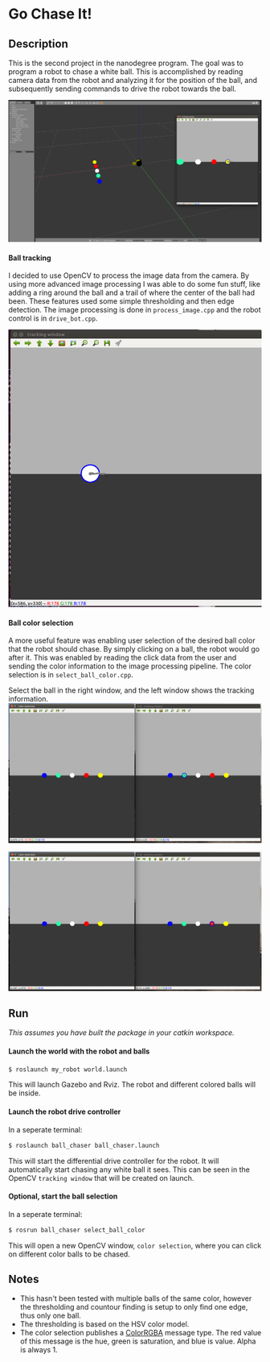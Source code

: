 # Go Chase It!

## Description
This is the second project in the nanodegree program. The goal was to program a robot to chase a white ball. This is accomplished by reading camera data from the robot and analyzing it for the position of the ball, and subsequently sending commands to drive the robot towards the ball. 

![alt text](images/yellow_tracked_full.png)

#### Ball tracking
I decided to use OpenCV to process the image data from the camera. By using more advanced image processing I was able to do some fun stuff, like adding a ring around the ball and a trail of where the center of the ball had been. These features used some simple thresholding and then edge detection. The image processing is done in `process_image.cpp` and the robot control is in `drive_bot.cpp`.

![alt text](images/white_tracked.png)

#### Ball color selection
A more useful feature was enabling user selection of the desired ball color that the robot should chase. By simply clicking on a ball, the robot would go after it. This was enabled by reading the click data from the user and sending the color information to the image processing pipeline. The color selection is in `select_ball_color.cpp`.

Select the ball in the right window, and the left window shows the tracking information.
![alt text](images/green_selection.png)

![alt text](images/red_selection.png)

## Run 
*This assumes you have built the package in your catkin workspace.*

#### Launch the world with the robot and balls 
```bash
$ roslaunch my_robot world.launch
```
This will launch Gazebo and Rviz. The robot and different colored balls will be inside.

#### Launch the robot drive controller
In a seperate terminal:
```bash
$ roslaunch ball_chaser ball_chaser.launch
```
This will start the differential drive controller for the robot. It will automatically start chasing any white ball it sees. This can be seen in the OpenCV `tracking window` that will be created on launch.

#### Optional, start the ball selection
In a seperate terminal:
```bash
$ rosrun ball_chaser select_ball_color
```
This will open a new OpenCV window, `color selection`, where you can click on different color balls to be chased. 

## Notes
- This hasn't been tested with multiple balls of the same color, however the thresholding and countour finding is setup to only find one edge, thus only one ball. 
- The thresholding is based on the HSV color model.
- The color selection publishes a [ColorRGBA](http://docs.ros.org/melodic/api/std_msgs/html/msg/ColorRGBA.html) message type. The red value of this message is the hue, green is saturation, and blue is value. Alpha is always 1. 
